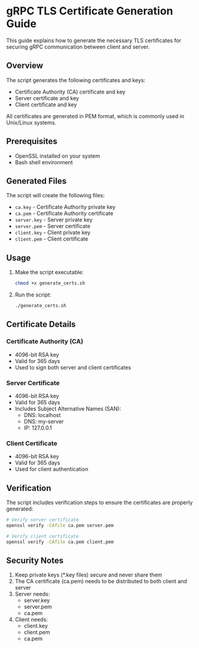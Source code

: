 # gRPC TLS Certificate Generation Guide

This guide explains how to generate the necessary TLS certificates for securing gRPC communication between client and server.

## Overview

The script generates the following certificates and keys:
- Certificate Authority (CA) certificate and key
- Server certificate and key
- Client certificate and key

All certificates are generated in PEM format, which is commonly used in Unix/Linux systems.

## Prerequisites

- OpenSSL installed on your system
- Bash shell environment

## Generated Files

The script will create the following files:
- `ca.key` - Certificate Authority private key
- `ca.pem` - Certificate Authority certificate
- `server.key` - Server private key
- `server.pem` - Server certificate
- `client.key` - Client private key
- `client.pem` - Client certificate

## Usage

1. Make the script executable:
   ```bash
   chmod +x generate_certs.sh
   ```
2. Run the script:
   ```bash
   ./generate_certs.sh
   ```

## Certificate Details

### Certificate Authority (CA)
- 4096-bit RSA key
- Valid for 365 days
- Used to sign both server and client certificates

### Server Certificate
- 4096-bit RSA key
- Valid for 365 days
- Includes Subject Alternative Names (SAN):
  - DNS: localhost
  - DNS: my-server
  - IP: 127.0.0.1

### Client Certificate
- 4096-bit RSA key
- Valid for 365 days
- Used for client authentication

## Verification

The script includes verification steps to ensure the certificates are properly generated:
```bash
# Verify server certificate
openssl verify -CAfile ca.pem server.pem

# Verify client certificate
openssl verify -CAfile ca.pem client.pem
```

## Security Notes

1. Keep private keys (*.key files) secure and never share them
2. The CA certificate (ca.pem) needs to be distributed to both client and server
3. Server needs:
   - server.key
   - server.pem
   - ca.pem
4. Client needs:
   - client.key
   - client.pem
   - ca.pem
